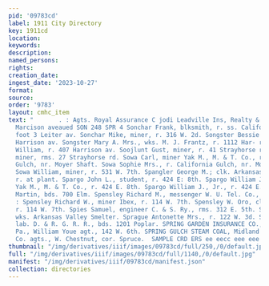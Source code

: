 ```yaml
---
pid: '09783cd'
label: 1911 City Directory
key: 1911cd
location: 
keywords: 
description: 
named_persons: 
rights: 
creation_date: 
ingest_date: '2023-10-27'
format: 
source: 
order: '9783'
layout: cmhc_item
text: "       . : Agts. Royal Assurance C jodi Leadville Ins, Realty & Inv. Co. a1
  Marcison aveaued SON 248 SPR 4 Sonchar Frank, blksmith, r. ss. California Gulch,
  foot 3 Leiter av. Sonchar Mike, miner, r. 316 W. 2d. Songster Bessie Miss, r. 1112
  Harrison av. Songster Mary A. Mrs., wks. M. J. Frantz, r. 1112 Har- rison av. Songster
  William, r. 407 Harrison av. Soojlunt Gust, miner, r. 41 Strayhorse rd. Sounar Hjalmar,
  miner, rms. 27 Strayhorse rd. Sowa Carl, miner Yak M., M. & T. Co., r. California
  Gulch, nr. Moyer Shaft. Sowa Sophie Mrs., r. California Gulch, nr. Moyer Shaft.
  Sowa William, miner, r. 531 W. 7th. Spangler George M.; clk. Arkansas Valley Smelter,
  r. at plant. Spargo John L., student, r. 424 E: 8th. Spargo William J., shoveler
  Yak M., M. & T. Co., r. 424 E. 8th. Spargo William J., Jr., r. 424 E. 8th. Spechko
  Martin, bds. 700 Elm. Spensley Richard M., messenger W. U. Tel. Co., r. 114 W. 7th.
  : Spensley Richard W., miner Ibex, r. 114 W. 7th. Spensley W. Oro, clk. Andrew Meyer,
  r. 114 W. 7th. Spies Samuel, engineer C. & S. Ry., rms. 312 E. 5th. Spitzer Martin,
  wks. Arkansas Valley Smelter. Sprague Antonette Mrs., r. 122 W. 3d. Sprigg Perry,
  lab. D. & R. G. R. R., bds. 1201 Poplar. SPRING GARDEN INSURANCE CO., Philadelphia,
  Pa., William Youe agt., 142 W. 6th. SPRING GULCH STEAM COAL, Midland Coal & Coke
  Co. agts., W. Chestnut, cor. Spruce.  SAMPLE CRD ERS ee eecc eee eee lone uss, | "
thumbnail: "/img/derivatives/iiif/images/09783cd/full/250,/0/default.jpg"
full: "/img/derivatives/iiif/images/09783cd/full/1140,/0/default.jpg"
manifest: "/img/derivatives/iiif/09783cd/manifest.json"
collection: directories
---
```

